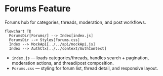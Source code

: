 # Forums Feature

Forums hub for categories, threads, moderation, and post workflows.

```mermaid
flowchart TD
  ForumsDir[Forums/] --> Index[index.js]
  ForumsDir --> Styles[Forums.css]
  Index --> MockApi[../../api/mockApi.js]
  Index --> AuthCtx[../../context/AuthContext]
```

- `index.js` — loads categories/threads, handles search + pagination, moderation actions, and thread/post composition.
- `Forums.css` — styling for forum list, thread detail, and responsive layout.
